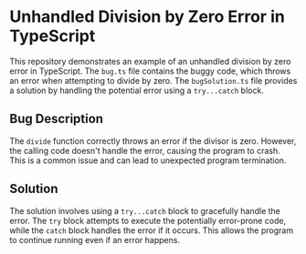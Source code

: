 # Unhandled Division by Zero Error in TypeScript

This repository demonstrates an example of an unhandled division by zero error in TypeScript. The `bug.ts` file contains the buggy code, which throws an error when attempting to divide by zero. The `bugSolution.ts` file provides a solution by handling the potential error using a `try...catch` block.

## Bug Description

The `divide` function correctly throws an error if the divisor is zero. However, the calling code doesn't handle the error, causing the program to crash. This is a common issue and can lead to unexpected program termination.

## Solution

The solution involves using a `try...catch` block to gracefully handle the error. The `try` block attempts to execute the potentially error-prone code, while the `catch` block handles the error if it occurs. This allows the program to continue running even if an error happens.